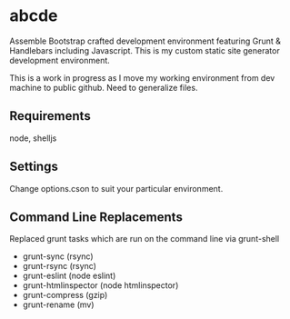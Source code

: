 abcde
=====

Assemble Bootstrap crafted development environment featuring Grunt &amp; Handlebars including Javascript. This is my custom static site generator development environment.

This is a work in progress as I move my working environment from dev machine to public github. Need to generalize files.


## Requirements

node, shelljs

## Settings

Change options.cson to suit your particular environment.

## Command Line Replacements
Replaced grunt tasks which are run on the command line via grunt-shell  
* grunt-sync (rsync)  
* grunt-rsync (rsync)  
* grunt-eslint (node eslint)  
* grunt-htmlinspector (node htmlinspector)  
* grunt-compress (gzip)  
* grunt-rename (mv)  
